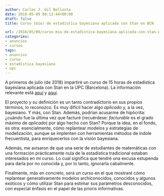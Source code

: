 ```yaml
---
author: Carlos J. Gil Bellosta
date: 2018-05-09 08:13:44+00:00
draft: false
title: Curso (mío) de estadística bayesiana aplicada con Stan en BCN

url: /2018/05/09/curso-mio-de-estadistica-bayesiana-aplicada-con-stan-en-bcn/
categories:
- anuncios
- cursos
tags:
- anuncios
- curso
- estadística bayesiana
- upc
---
```


A primeros de julio (de 2018) impartiré un curso de 15 horas de estadística bayesiana aplicada con Stan en la UPC (Barcelona). La información relevante está [aquí](https://mesioupcub.masters.upc.edu/en/xii-summer-school-2018) y [aquí](https://mesioupcub.masters.upc.edu/en/xii-summer-school-2018/courses).

El proyecto y su definición es un tanto contradictorio en sus propios términos, lo reconozco. Es muy difícil hacer algo _aplicado_ y, a la vez, bayesiano. Y más, con Stan. Además, podrían acusarme de hipócrita: ¿cuándo fue la última vez que facturé (recuérdese: _facturable_ es el grado máximo de _aplicado_) por algo hecho con Stan? Porque la idea, en el fondo, es otra: esencialmente, cómo replantear modelos y estrategias de modelización, aunque se implenten con herramientas  métodos de índole frecuentista, para enriquecerlos con la visión bayesiana.

Además, me avisaron de que una serie de estudiantes de matemáticas con una formación prácticamente nula de la estadística tradicional estaban interesados en mi curso. Lo cual significa que tendré una excusa estupenda para darla por no conocida y, por lo tanto, ignorarla cabalmente.

Finalmente, más en concreto, será un curso en el que mostraré cómo replantear generativamente modelos archiconocidos, conocidos y algunos exóticos y cómo utilizar Stan para estimar sus parámetros desconocidos, con especial énfasis en el papel de las prioris informativas.
